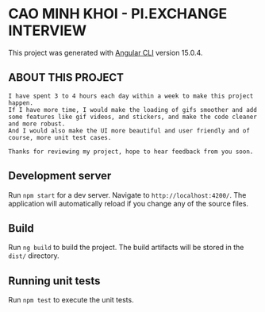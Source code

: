 # CAO MINH KHOI - PI.EXCHANGE INTERVIEW

This project was generated with [Angular CLI](https://github.com/angular/angular-cli) version 15.0.4.

## ABOUT THIS PROJECT
    I have spent 3 to 4 hours each day within a week to make this project happen.
    If I have more time, I would make the loading of gifs smoother and add some features like gif videos, and stickers, and make the code cleaner and more robust.
    And I would also make the UI more beautiful and user friendly and of course, more unit test cases.

    Thanks for reviewing my project, hope to hear feedback from you soon.

## Development server

Run `npm start` for a dev server. Navigate to `http://localhost:4200/`. The application will automatically reload if you change any of the source files.

## Build

Run `ng build` to build the project. The build artifacts will be stored in the `dist/` directory.

## Running unit tests

Run `npm test` to execute the unit tests.



